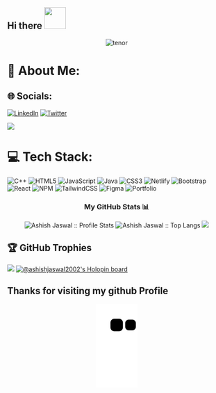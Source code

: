 ## Hi there  <img src="https://media.giphy.com/media/hvRJCLFzcasrR4ia7z/giphy.gif" height = "50px" width="50px"></h1>


<div align="center">
  

 ![tenor](https://user-images.githubusercontent.com/94538837/192638787-46dfed95-a22d-4b2a-a700-d8423be2c233.gif)
  
   
  
  </div>
 
# 💫 About Me:
<!-- I'm Ashish Jaswal, an Indian front-end developer currently now. It is enjoyable for me to learn what goes into programming. My passion is networking, joining new communities, and adding value to them ✨ -->




## 🌐 Socials:
[![LinkedIn](https://img.shields.io/badge/LinkedIn-%230077B5.svg?logo=linkedin&logoColor=white)](https://linkedin.com/in/AshishJaswal) 
[![Twitter](https://img.shields.io/badge/Twitter-%231DA1F2.svg?logo=Twitter&logoColor=white)](https://twitter.com/@AshWizard1) 

[![](https://visitcount.itsvg.in/api?id=ashishjaswal2002&icon=5&color=1)](https://visitcount.itsvg.in)

# 💻 Tech Stack:
![C++](https://img.shields.io/badge/c++-%2300599C.svg?style=plastic&logo=c%2B%2B&logoColor=white) ![HTML5](https://img.shields.io/badge/html5-%23E34F26.svg?style=plastic&logo=html5&logoColor=white) ![JavaScript](https://img.shields.io/badge/javascript-%23323330.svg?style=plastic&logo=javascript&logoColor=%23F7DF1E) ![Java](https://img.shields.io/badge/java-%23ED8B00.svg?style=plastic&logo=java&logoColor=white) ![CSS3](https://img.shields.io/badge/css3-%231572B6.svg?style=plastic&logo=css3&logoColor=white) ![Netlify](https://img.shields.io/badge/netlify-%23000000.svg?style=plastic&logo=netlify&logoColor=#00C7B7) ![Bootstrap](https://img.shields.io/badge/bootstrap-%23563D7C.svg?style=plastic&logo=bootstrap&logoColor=white) ![React](https://img.shields.io/badge/react-%2320232a.svg?style=plastic&logo=react&logoColor=%2361DAFB) ![NPM](https://img.shields.io/badge/NPM-%23000000.svg?style=plastic&logo=npm&logoColor=white) ![TailwindCSS](https://img.shields.io/badge/tailwindcss-%2338B2AC.svg?style=plastic&logo=tailwind-css&logoColor=white) 	![Figma](https://img.shields.io/badge/figma-%23F24E1E.svg?style=plastic&logo=figma&logoColor=white) ![Portfolio](https://img.shields.io/badge/Portfolio-%23000000.svg?style=plastic&logo=firefox&logoColor=#FF7139)

<!-- ![](https://github-readme-stats.vercel.app/api?username=ashishjaswal2002&theme=swift&hide_border=true&include_all_commits=false&count_private=false)<br/>
![](https://github-readme-streak-stats.herokuapp.com/?user=ashishjaswal2002&theme=swift&hide_border=true)<br/>
![](https://github-readme-stats.vercel.app/api/top-langs/?username=ashishjaswal2002&theme=swift&hide_border=true&include_all_commits=false&count_private=false&layout=compact) -->
<h3 align="center">My GitHub Stats 📊 </h3>
<p align="center">
  <img height="180em" src="https://github-readme-stats.vercel.app/api?username=ashishjaswal2002&theme=tokyonight&show_icons=true&hide_border=true&count_private=true" alt="Ashish Jaswal :: Profile Stats" />
  <img height="180em" src="https://github-readme-stats.vercel.app/api/top-langs/?username=ashishjaswal2002&langs_count=8&theme=tokyonight&layout=compact&hide_border=true" alt="Ashish Jaswal :: Top Langs" />
<img src="https://github-readme-streak-stats.herokuapp.com?user=ashishjaswal2002&theme=tokyonight" width="700">
</p>

## 🏆 GitHub Trophies

![](https://github-profile-trophy.vercel.app/?username=ashishjaswal2002&theme=juicyfresh&no-frame=false&no-bg=false&margin-w=4 )
[![@ashishjaswal2002's Holopin board](https://holopin.me/ashishjaswal2002)](https://holopin.io/@ashishjaswal2002)


## Thanks for visiting my github Profile

<p align="center">
  <img src="https://github.com/ashishjaswal2002/ashishjaswal2002/blob/output/github-contribution-grid-snake.svg" alt="snake"></center>
  
</p>
